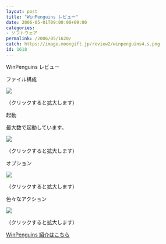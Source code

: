 ```yaml
---
layout: post
title: "WinPenguins レビュー"
date: 2006-05-01T09:00:00+09:00
categories:
- ソフトウェア
permalink: /2006/05/1620/
catch: https://image.moongift.jp/review2/winpenguins4.s.png
id: 1618
---
```

WinPenguins レビュー  
<!--more-->

ファイル構成

  

[![](https://image.moongift.jp/review2/winpenguins2.s.png)](https://image.moongift.jp/review2/winpenguins2.png)  
  
（クリックすると拡大します)

  

起動

  

最大数で起動しています。

  

[![](https://image.moongift.jp/review2/winpenguins3.s.png)](https://image.moongift.jp/review2/winpenguins3.png)  
  
（クリックすると拡大します)

  

オプション

  

[![](https://image.moongift.jp/review2/winpenguins4.s.png)](https://image.moongift.jp/review2/winpenguins4.png)  
  
（クリックすると拡大します)

  

色々なアクション

  

[![](https://image.moongift.jp/review2/winpenguins5.s.png)](https://image.moongift.jp/review2/winpenguins5.png)  
  
（クリックすると拡大します)

  

[WinPenguins 紹介はこちら](http://oss.moongift.jp/intro/i-1618.html)


